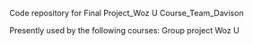 Code repository for Final Project_Woz U Course_Team_Davison

Presently used by the following courses:
  Group project Woz U
